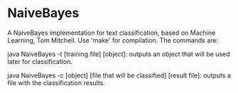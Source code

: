 # NaiveBayes

A NaiveBayes implementation for text classification, based on Machine Learning, Tom Mitchell. Use 'make' for compilation. The commands are:

java NaiveBayes -t \[training file\] \[object\]: outputs an object that will be used later for classification.

java NaiveBayes -c \[object\] \[file that will be classified\] \[result file\]: outputs a file with the classification results.
